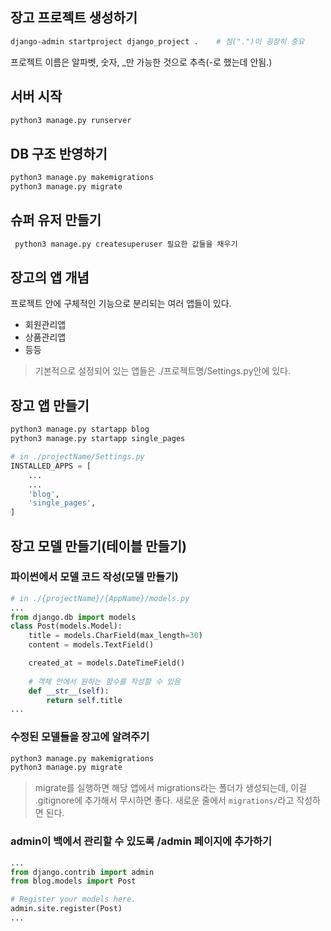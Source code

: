 ## 장고 프로젝트 생성하기
```sh
django-admin startproject django_project .    # 점(".")이 굉장히 중요
```

프로젝트 이름은 알파벳, 숫자, _만 가능한 것으로 추측(-로 했는데 안됨.)

## 서버 시작

```sh
python3 manage.py runserver
```

## DB 구조 반영하기

```sh
python3 manage.py makemigrations 
python3 manage.py migrate
```

## 슈퍼 유저 만들기

```sh
 python3 manage.py createsuperuser 필요한 값들을 채우기
```
 
## 장고의 앱 개념
프로젝트 안에 구체적인 기능으로 분리되는 여러 앱들이 있다. 
- 회원관리앱
- 상품관리앱
- 등등

> 기본적으로 설정되어 있는 앱들은 ./프로젝트명/Settings.py안에 있다. 
 
## 장고 앱 만들기

```sh
python3 manage.py startapp blog
python3 manage.py startapp single_pages
```

```python
# in ./projectName/Settings.py
INSTALLED_APPS = [
	...
	...
	'blog', 
	'single_pages',
]
```

## 장고 모델 만들기(테이블 만들기)
### 파이썬에서 모델 코드 작성(모델 만들기)
```python
# in ./{projectName}/{AppName}/models.py
...
from django.db import models
class Post(models.Model):
    title = models.CharField(max_length=30)
    content = models.TextField()

    created_at = models.DateTimeField()
    
    # 객체 안에서 원하는 함수를 작성할 수 있음
    def __str__(self):
        return self.title
...
```
### 수정된 모델들을 장고에 알려주기

```sh
python3 manage.py makemigrations
python3 manage.py migrate
```

> migrate를 실행하면 해당 앱에서 migrations라는 폴더가 생성되는데, 이걸 .gitignore에 추가해서 무시하면 좋다. 
> 새로운 줄에서 `migrations/`라고 작성하면 된다. 

### admin이 백에서 관리할 수 있도록 /admin 페이지에 추가하기

```python
...
from django.contrib import admin
from blog.models import Post

# Register your models here.
admin.site.register(Post)
...
```